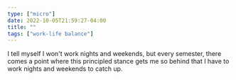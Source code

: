 ```yaml
---
type: ["micro"]
date: 2022-10-05T21:59:27-04:00
title: ""
tags: ["work-life balance"]
---
```

I tell myself I won't work nights and weekends, but every semester, there comes a point where this principled stance gets me so behind that I have to work nights and weekends to catch up.
